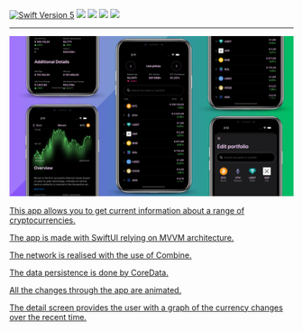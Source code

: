 <p align="left"> 
<a href="https://swift.org">
<img src="https://img.shields.io/badge/Swift-5-orange" alt="Swift Version 5" /></a>
<a href="https://developer.apple.com/ios/">
<img src="https://img.shields.io/badge/SwiftUI-brown"/></a>
<img src="https://img.shields.io/badge/MVVM-auto" /></a>
<img src="https://img.shields.io/badge/Combine-red"/></a> 
<img src="https://img.shields.io/badge/Coredata-pink"/></a> 
<a href="https://firebase.google.com">
</p>

---
![photo_2025-03-17_19-55-32](https://github.com/Sahadov/CryptoAppSUI/blob/main/ReadmeImage.png)


This app allows you to get current information about a range of cryptocurrencies.

The app is made with SwiftUI relying on MVVM architecture.

The network is realised with the use of Combine.

The data persistence is done by CoreData.

All the changes through the app are animated.

The detail screen provides the user with a graph of the currency changes over the recent time.
